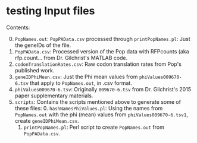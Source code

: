 # testing Input files

Contents:

0. `PopNames.out`: `PopPAData.csv` processed through `printPopNames.pl`: Just the geneIDs of the file.
1. `PopPAData.csv`: Processed version of the Pop data with RFPcounts (aka rfp.count... from Dr. Gilchrist's MATLAB code.
2. `codonTranslationRates.csv`: Raw codon translation rates from Pop's published work.
3. `geneIDPhiMean.csv`: Just the Phi mean values from `phiValues009670-6.tsv` that apply to `PopNames.out`, in .csv format.
4. `phiValues009670-6.tsv`: Originally `009670-6.tsv` from Dr. Gilchrist's 2015 paper supplementary materials.
5. `scripts`: Contains the scripts mentioned above to generate some of these files:
    0. `hashNamesPhiValues.pl`: Using the names from `PopNames.out` with the phi (mean) values from `phiValues009670-6.tsv1`, create `geneIDPhiMean.csv`.
    1. `printPopNames.pl`: Perl script to create `PopNames.out` from `PopPAData.csv`.

